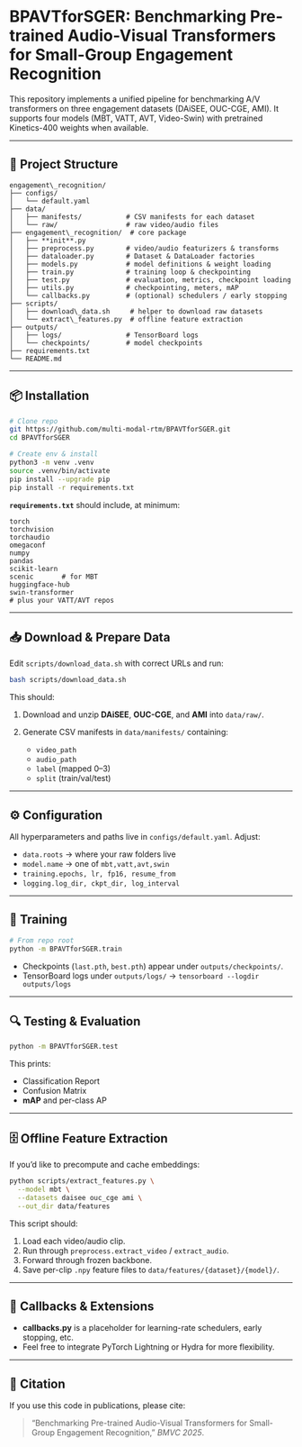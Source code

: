 
# BPAVTforSGER: Benchmarking Pre-trained Audio-Visual Transformers for Small-Group Engagement Recognition

This repository implements a unified pipeline for benchmarking A/V transformers on three engagement datasets (DAiSEE, OUC-CGE, AMI). It supports four models (MBT, VATT, AVT, Video-Swin) with pretrained Kinetics-400 weights when available.

---

## 📁 Project Structure

````
engagement\_recognition/
├── configs/
│   └── default.yaml
├── data/
│   ├── manifests/           # CSV manifests for each dataset
│   └── raw/                 # raw video/audio files
├── engagement\_recognition/  # core package
│   ├── **init**.py
│   ├── preprocess.py        # video/audio featurizers & transforms
│   ├── dataloader.py        # Dataset & DataLoader factories
│   ├── models.py            # model definitions & weight loading
│   ├── train.py             # training loop & checkpointing
│   ├── test.py              # evaluation, metrics, checkpoint loading
│   ├── utils.py             # checkpointing, meters, mAP
│   └── callbacks.py         # (optional) schedulers / early stopping
├── scripts/
│   ├── download\_data.sh     # helper to download raw datasets
│   └── extract\_features.py  # offline feature extraction
├── outputs/
│   ├── logs/                # TensorBoard logs
│   └── checkpoints/         # model checkpoints
├── requirements.txt
└── README.md

````

---

## 📦 Installation

```bash
# Clone repo
git https://github.com/multi-modal-rtm/BPAVTforSGER.git
cd BPAVTforSGER

# Create env & install
python3 -m venv .venv
source .venv/bin/activate
pip install --upgrade pip
pip install -r requirements.txt
````

**`requirements.txt`** should include, at minimum:

```
torch
torchvision
torchaudio
omegaconf
numpy
pandas
scikit-learn
scenic       # for MBT
huggingface-hub
swin-transformer
# plus your VATT/AVT repos
```

---

## 📥 Download & Prepare Data

Edit `scripts/download_data.sh` with correct URLs and run:

```bash
bash scripts/download_data.sh
```

This should:

1. Download and unzip **DAiSEE**, **OUC-CGE**, and **AMI** into `data/raw/`.
2. Generate CSV manifests in `data/manifests/` containing:

   * `video_path`
   * `audio_path`
   * `label` (mapped 0–3)
   * `split` (train/val/test)

---

## ⚙️ Configuration

All hyperparameters and paths live in `configs/default.yaml`.
Adjust:

* `data.roots` → where your raw folders live
* `model.name` → one of `mbt,vatt,avt,swin`
* `training.epochs, lr, fp16, resume_from`
* `logging.log_dir, ckpt_dir, log_interval`

---

## 🚀 Training

```bash
# From repo root
python -m BPAVTforSGER.train
```

* Checkpoints (`last.pth`, `best.pth`) appear under `outputs/checkpoints/`.
* TensorBoard logs under `outputs/logs/` → `tensorboard --logdir outputs/logs`

---

## 🔍 Testing & Evaluation

```bash
python -m BPAVTforSGER.test
```

This prints:

* Classification Report
* Confusion Matrix
* **mAP** and per-class AP

---

## 🗄 Offline Feature Extraction

If you’d like to precompute and cache embeddings:

```bash
python scripts/extract_features.py \
  --model mbt \
  --datasets daisee ouc_cge ami \
  --out_dir data/features
```

This script should:

1. Load each video/audio clip.
2. Run through `preprocess.extract_video` / `extract_audio`.
3. Forward through frozen backbone.
4. Save per-clip `.npy` feature files to `data/features/{dataset}/{model}/`.

---

## 🔧 Callbacks & Extensions

* **callbacks.py** is a placeholder for learning-rate schedulers, early stopping, etc.
* Feel free to integrate PyTorch Lightning or Hydra for more flexibility.

---

## 📖 Citation

If you use this code in publications, please cite:

> “Benchmarking Pre-trained Audio-Visual Transformers for Small-Group Engagement Recognition,” *BMVC 2025*.


